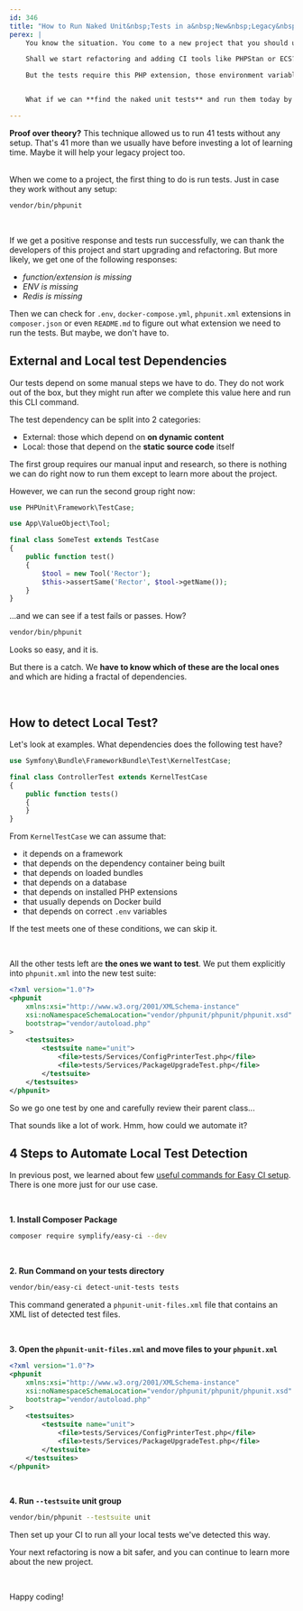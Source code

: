```yaml
---
id: 346
title: "How to Run Naked Unit&nbsp;Tests in a&nbsp;New&nbsp;Legacy&nbsp;Project"
perex: |
    You know the situation. You come to a new project that you should upgrade and refactor. It has some tests that ~~you~~ long-term developer can run locally. But the automated CI that runs tests on every commit is missing.

    Shall we start refactoring and adding CI tools like PHPStan or ECS? **How about using what is already there**? The tests.

    But the tests require this PHP extension, those environment variables, this external service, and these few Docker images to be running.


    What if we can **find the naked unit tests** and run them today by ourselves?

---
```


<div class="card border-warning mt-4">
    <div class="card-header text-black bg-warning shadow">
        <strong>Proof over theory?</strong>
        This technique allowed us to run 41 tests without any setup. That's 41&nbsp;more than we usually have before investing a lot of learning time. Maybe it will help your legacy project too.
    </div>
</div>

<br>

When we come to a project, the first thing to do is run tests. Just in case they work without any setup:

```bash
vendor/bin/phpunit
```

<br>

If we get a positive response and tests run successfully, we can thank the developers of this project and start upgrading and refactoring. But more likely, we get one of the following responses:

* *function/extension is missing*
* *ENV is missing*
* *Redis is missing*

Then we can check for `.env`, `docker-compose.yml`, `phpunit.xml` extensions in `composer.json` or even `README.md` to figure out what extension we need to run the tests. But maybe, we don't have to.

## External and Local test Dependencies

Our tests depend on some manual steps we have to do. They do not work out of the box, but they might run after we complete this value here and run this CLI command.

The test dependency can be split into 2 categories:

* External: those which depend on **on dynamic content**
* Local: those that depend on the **static source code** itself

The first group requires our manual input and research, so there is nothing we can do right now to run them except to learn more about the project.

However, we can run the second group right now:

```php
use PHPUnit\Framework\TestCase;

use App\ValueObject\Tool;

final class SomeTest extends TestCase
{
    public function test()
    {
        $tool = new Tool('Rector');
        $this->assertSame('Rector', $tool->getName());
    }
}
```

...and we can see if a test fails or passes. How?

```bash
vendor/bin/phpunit
```

Looks so easy, and it is.

But there is a catch. We **have to know which of these are the local ones** and which are hiding a fractal of dependencies.

<br>

## How to detect Local Test?

Let's look at examples. What dependencies does the following test have?

```php
use Symfony\Bundle\FrameworkBundle\Test\KernelTestCase;

final class ControllerTest extends KernelTestCase
{
    public function tests()
    {
    }
}
```

From `KernelTestCase` we can assume that:

* it depends on a framework
* that depends on the dependency container being built
* that depends on loaded bundles
* that depends on a database
* that depends on installed PHP extensions
* that usually depends on Docker build
* that depends on correct `.env` variables

If the test meets one of these conditions, we can skip it.

<br>

All the other tests left are **the ones we want to test**. We put them explicitly into `phpunit.xml` into the new test suite:

```xml
<?xml version="1.0"?>
<phpunit
    xmlns:xsi="http://www.w3.org/2001/XMLSchema-instance"
    xsi:noNamespaceSchemaLocation="vendor/phpunit/phpunit/phpunit.xsd"
    bootstrap="vendor/autoload.php"
>
    <testsuites>
        <testsuite name="unit">
            <file>tests/Services/ConfigPrinterTest.php</file>
            <file>tests/Services/PackageUpgradeTest.php</file>
        </testsuite>
    </testsuites>
</phpunit>
```

So we go one test by one and carefully review their parent class...

That sounds like a lot of work. Hmm, how could we automate it?

## 4 Steps to Automate Local Test Detection

In previous post, we learned about few [useful commands for Easy CI setup](/blog/5-commands-from-easy-ci-that-makes-your-ci-stronger/). There is one more just for our use case.

<br>

**1. Install Composer Package**

```bash
composer require symplify/easy-ci --dev
```

<br>

**2. Run Command on your tests directory**

```bash
vendor/bin/easy-ci detect-unit-tests tests
```

This command generated a `phpunit-unit-files.xml` file that contains an XML list of detected test files.

<br>

**3. Open the `phpunit-unit-files.xml` and move files to your `phpunit.xml`**

```xml
<?xml version="1.0"?>
<phpunit
    xmlns:xsi="http://www.w3.org/2001/XMLSchema-instance"
    xsi:noNamespaceSchemaLocation="vendor/phpunit/phpunit/phpunit.xsd"
    bootstrap="vendor/autoload.php"
>
    <testsuites>
        <testsuite name="unit">
            <file>tests/Services/ConfigPrinterTest.php</file>
            <file>tests/Services/PackageUpgradeTest.php</file>
        </testsuite>
    </testsuites>
</phpunit>
```

<br>

**4. Run `--testsuite` unit group**

```bash
vendor/bin/phpunit --testsuite unit
```

Then set up your CI to run all your local tests we've detected this way.

Your next refactoring is now a bit safer, and you can continue to learn more about the new project.

<br>

Happy coding!
